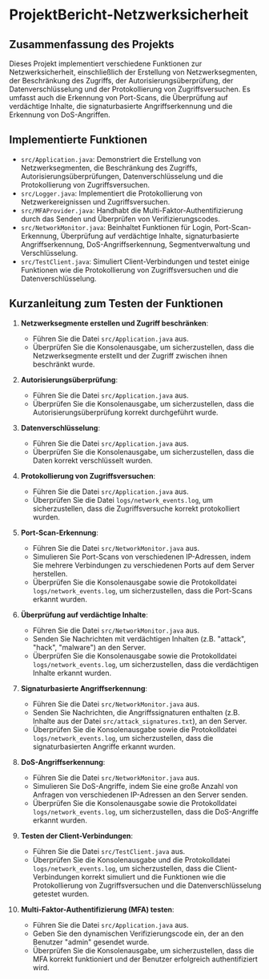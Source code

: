 # ProjektBericht-Netzwerksicherheit

## Zusammenfassung des Projekts

Dieses Projekt implementiert verschiedene Funktionen zur Netzwerksicherheit, einschließlich der Erstellung von Netzwerksegmenten, der Beschränkung des Zugriffs, der Autorisierungsüberprüfung, der Datenverschlüsselung und der Protokollierung von Zugriffsversuchen. Es umfasst auch die Erkennung von Port-Scans, die Überprüfung auf verdächtige Inhalte, die signaturbasierte Angriffserkennung und die Erkennung von DoS-Angriffen.

## Implementierte Funktionen

- `src/Application.java`: Demonstriert die Erstellung von Netzwerksegmenten, die Beschränkung des Zugriffs, Autorisierungsüberprüfungen, Datenverschlüsselung und die Protokollierung von Zugriffsversuchen.
- `src/Logger.java`: Implementiert die Protokollierung von Netzwerkereignissen und Zugriffsversuchen.
- `src/MFAProvider.java`: Handhabt die Multi-Faktor-Authentifizierung durch das Senden und Überprüfen von Verifizierungscodes.
- `src/NetworkMonitor.java`: Beinhaltet Funktionen für Login, Port-Scan-Erkennung, Überprüfung auf verdächtige Inhalte, signaturbasierte Angriffserkennung, DoS-Angriffserkennung, Segmentverwaltung und Verschlüsselung.
- `src/TestClient.java`: Simuliert Client-Verbindungen und testet einige Funktionen wie die Protokollierung von Zugriffsversuchen und die Datenverschlüsselung.

## Kurzanleitung zum Testen der Funktionen

1. **Netzwerksegmente erstellen und Zugriff beschränken**:
   - Führen Sie die Datei `src/Application.java` aus.
   - Überprüfen Sie die Konsolenausgabe, um sicherzustellen, dass die Netzwerksegmente erstellt und der Zugriff zwischen ihnen beschränkt wurde.

2. **Autorisierungsüberprüfung**:
   - Führen Sie die Datei `src/Application.java` aus.
   - Überprüfen Sie die Konsolenausgabe, um sicherzustellen, dass die Autorisierungsüberprüfung korrekt durchgeführt wurde.

3. **Datenverschlüsselung**:
   - Führen Sie die Datei `src/Application.java` aus.
   - Überprüfen Sie die Konsolenausgabe, um sicherzustellen, dass die Daten korrekt verschlüsselt wurden.

4. **Protokollierung von Zugriffsversuchen**:
   - Führen Sie die Datei `src/Application.java` aus.
   - Überprüfen Sie die Datei `logs/network_events.log`, um sicherzustellen, dass die Zugriffsversuche korrekt protokolliert wurden.

5. **Port-Scan-Erkennung**:
   - Führen Sie die Datei `src/NetworkMonitor.java` aus.
   - Simulieren Sie Port-Scans von verschiedenen IP-Adressen, indem Sie mehrere Verbindungen zu verschiedenen Ports auf dem Server herstellen.
   - Überprüfen Sie die Konsolenausgabe sowie die Protokolldatei `logs/network_events.log`, um sicherzustellen, dass die Port-Scans erkannt wurden.

6. **Überprüfung auf verdächtige Inhalte**:
   - Führen Sie die Datei `src/NetworkMonitor.java` aus.
   - Senden Sie Nachrichten mit verdächtigen Inhalten (z.B. "attack", "hack", "malware") an den Server.
   - Überprüfen Sie die Konsolenausgabe sowie die Protokolldatei `logs/network_events.log`, um sicherzustellen, dass die verdächtigen Inhalte erkannt wurden.

7. **Signaturbasierte Angriffserkennung**:
   - Führen Sie die Datei `src/NetworkMonitor.java` aus.
   - Senden Sie Nachrichten, die Angriffssignaturen enthalten (z.B. Inhalte aus der Datei `src/attack_signatures.txt`), an den Server.
   - Überprüfen Sie die Konsolenausgabe sowie die Protokolldatei `logs/network_events.log`, um sicherzustellen, dass die signaturbasierten Angriffe erkannt wurden.

8. **DoS-Angriffserkennung**:
   - Führen Sie die Datei `src/NetworkMonitor.java` aus.
   - Simulieren Sie DoS-Angriffe, indem Sie eine große Anzahl von Anfragen von verschiedenen IP-Adressen an den Server senden.
   - Überprüfen Sie die Konsolenausgabe sowie die Protokolldatei `logs/network_events.log`, um sicherzustellen, dass die DoS-Angriffe erkannt wurden.

9. **Testen der Client-Verbindungen**:
   - Führen Sie die Datei `src/TestClient.java` aus.
   - Überprüfen Sie die Konsolenausgabe und die Protokolldatei `logs/network_events.log`, um sicherzustellen, dass die Client-Verbindungen korrekt simuliert und die Funktionen wie die Protokollierung von Zugriffsversuchen und die Datenverschlüsselung getestet wurden.

10. **Multi-Faktor-Authentifizierung (MFA) testen**:
    - Führen Sie die Datei `src/Application.java` aus.
    - Geben Sie den dynamischen Verifizierungscode ein, der an den Benutzer "admin" gesendet wurde.
    - Überprüfen Sie die Konsolenausgabe, um sicherzustellen, dass die MFA korrekt funktioniert und der Benutzer erfolgreich authentifiziert wird.

